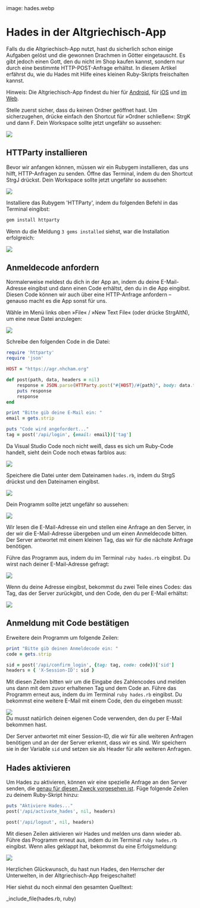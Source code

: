 <div class='meta'>
image: hades.webp
</div>

# Hades in der Altgriechisch-App

<p class='abstract'>
Falls du die Altgriechisch-App nutzt, hast du sicherlich schon einige Aufgaben gelöst und die gewonnen Drachmen in Götter eingetauscht. Es gibt jedoch einen Gott, den du nicht im Shop kaufen kannst, sondern nur durch eine bestimmte HTTP-POST-Anfrage erhältst. In diesem Artikel erfährst du, wie du Hades mit Hilfe eines kleinen Ruby-Skripts freischalten kannst.
</p>

<div class='hint'>
Hinweis: Die Altgriechisch-App findest du hier für <a href='https://play.google.com/store/apps/details?id=de.gymnasiumsteglitz.agr_app' target='_blank'>Android</a>, für <a href='https://apps.apple.com/de/app/id1597703481' target='_blank'>iOS</a> und <a href='https://agr.gymnasiumsteglitz.de/' target='_blank'>im Web</a>.
</div>

Stelle zuerst sicher, dass du keinen Ordner geöffnet hast. Um sicherzugehen, drücke einfach den Shortcut für »Ordner schließen«: <span class='key'>Strg</span><span class='key'>K</span> und dann <span class='key'>F</span>. Dein Workspace sollte jetzt ungefähr so aussehen:

<img class='full' src='fresh-start.webp'>

## HTTParty installieren

Bevor wir anfangen können, müssen wir ein Rubygem installieren, das uns hilft, HTTP-Anfragen zu senden. Öffne das Terminal, indem du den Shortcut <span class='key'>Strg</span><span class='key'>J</span> drückst. Dein Workspace sollte jetzt ungefähr so aussehen:

<img class='full' src='got-terminal.webp'>

Installiere das Rubygem 'HTTParty', indem du folgenden Befehl in das Terminal eingibst:

```bash
gem install httparty
```

Wenn du die Meldung `3 gems installed` siehst, war die Installation erfolgreich:

<img class='full' src='gem-installed.webp'>

## Anmeldecode anfordern

Normalerweise meldest du dich in der App an, indem du deine E-Mail-Adresse eingibst und dann einen Code erhältst, den du in die App eingibst. Diesen Code können wir auch über eine HTTP-Anfrage anfordern – genauso macht es die App sonst für uns.

Wähle im Menü links oben »File« / »New Text File« (oder drücke <span class='key'>Strg</span><span class='key'>Alt</span><span class='key'>N</span>), um eine neue Datei anzulegen:

<img class='full' src='new-file.webp'>

Schreibe den folgenden Code in die Datei:

```ruby
require 'httparty'
require 'json'

HOST = "https://agr.nhcham.org"

def post(path, data, headers = nil)
    response = JSON.parse(HTTParty.post("#{HOST}/#{path}", body: data.to_json, headers: headers).body)
    puts response
    response
end

print "Bitte gib deine E-Mail ein: "
email = gets.strip

puts "Code wird angefordert..."
tag = post('/api/login', {email: email})['tag']
```

Da Visual Studio Code noch nicht weiß, dass es sich um Ruby-Code handelt, sieht dein Code noch etwas farblos aus:

<img class='full' src='no-syntax-highlighting.webp'>

Speichere die Datei unter dem Dateinamen `hades.rb`, indem du <span class='key'>Strg</span><span class='key'>S</span> drückst und den Dateinamen eingibst. 

<img class='full' src='enter-filename.webp'>

Dein Programm sollte jetzt ungefähr so aussehen:

<img class='full' src='syntax-highlighting.webp'>

Wir lesen die E-Mail-Adresse ein und stellen eine Anfrage an den Server, in der wir die E-Mail-Adresse übergeben und um einen Anmeldecode bitten. Der Server antwortet mit einem kleinen Tag, das wir für die nächste Anfrage benötigen.

Führe das Programm aus, indem du im Terminal `ruby hades.rb` eingibst. Du wirst nach deiner E-Mail-Adresse gefragt:

<img class='full' src='enter-email.webp'>

Wenn du deine Adresse eingibst, bekommst du zwei Teile eines Codes: das Tag, das der Server zurückgibt, und den Code, den du per E-Mail erhältst:

<img class='full' src='got-tag.webp'>

## Anmeldung mit Code bestätigen

Erweitere dein Programm um folgende Zeilen:

```ruby
print "Bitte gib deinen Anmeldecode ein: "
code = gets.strip

sid = post('/api/confirm_login', {tag: tag, code: code})['sid']
headers = { 'X-Session-ID': sid }
```

Mit diesen Zeilen bitten wir um die Eingabe des Zahlencodes und melden uns dann mit dem zuvor erhaltenen Tag und dem Code an. Führe das Programm erneut aus, indem du im Terminal `ruby hades.rb` eingibst. Du bekommst eine weitere E-Mail mit einem Code, den du eingeben musst:

<img class='full' src='got-sid.webp'>

<div class='hint'>
Du musst natürlich deinen eigenen Code verwenden, den du per E-Mail bekommen hast.
</div>

Der Server antwortet mit einer Session-ID, die wir für alle weiteren Anfragen benötigen und an der der Server erkennt, dass wir es sind. Wir speichern sie in der Variable `sid` und setzen sie als Header für alle weiteren Anfragen.

## Hades aktivieren

Um Hades zu aktivieren, können wir eine spezielle Anfrage an den Server senden, die [genau für diesen Zweck vorgesehen ist](https://github.com/specht/language-trainer/blob/f47412697a41d9b614aa7fb04d8e2526cde0af1f/src/ruby/main.rb#L932). Füge folgende Zeilen zu deinem Ruby-Skript hinzu:

```ruby
puts "Aktiviere Hades..."
post('/api/activate_hades', nil, headers)

post('/api/logout', nil, headers)
```

Mit diesen Zeilen aktivieren wir Hades und melden uns dann wieder ab. Führe das Programm erneut aus, indem du im Terminal `ruby hades.rb` eingibst. Wenn alles geklappt hat, bekommst du eine Erfolgsmeldung:

<img class='full' src='got-hades.webp'>

Herzlichen Glückwunsch, du hast nun Hades, den Herrscher der Unterwelten, in der Altgriechisch-App freigeschaltet!

Hier siehst du noch einmal den gesamten Quelltext:

_include_file(hades.rb, ruby)